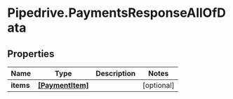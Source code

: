 # Pipedrive.PaymentsResponseAllOfData

## Properties

Name | Type | Description | Notes
------------ | ------------- | ------------- | -------------
**items** | [**[PaymentItem]**](PaymentItem.md) |  | [optional] 


